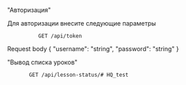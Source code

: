 "Авторизация"

Для авторизации внесите следующие параметры

              GET /api/token

Request body { "username": "string", "password": "string" }



"Вывод списка уроков"

           GET /api/lesson-status/# HQ_test
